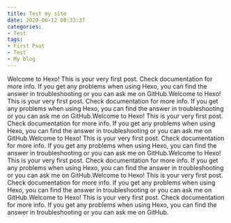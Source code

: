 ```yaml
---
title: Test my site
date: 2020-06-12 00:33:37
categories: 
- Test
tags:
- First Psot
- Test
- My blog
---
```

Welcome to Hexo! This is your very first post. Check documentation for more info. If you get any problems when using Hexo, you can find the answer in troubleshooting or you can ask me on GitHub.Welcome to Hexo! This is your very first post. Check documentation for more info. If you get any problems when using Hexo, you can find the answer in troubleshooting or you can ask me on GitHub.Welcome to Hexo! This is your very first post. Check documentation for more info. If you get any problems when using Hexo, you can find the answer in troubleshooting or you can ask me on GitHub.Welcome to Hexo! This is your very first post. Check documentation for more info. If you get any problems when using Hexo, you can find the answer in troubleshooting or you can ask me on GitHub.Welcome to Hexo! This is your very first post. Check documentation for more info. If you get any problems when using Hexo, you can find the answer in troubleshooting or you can ask me on GitHub.Welcome to Hexo! This is your very first post. Check documentation for more info. If you get any problems when using Hexo, you can find the answer in troubleshooting or you can ask me on GitHub.Welcome to Hexo! This is your very first post. Check documentation for more info. If you get any problems when using Hexo, you can find the answer in troubleshooting or you can ask me on GitHub.